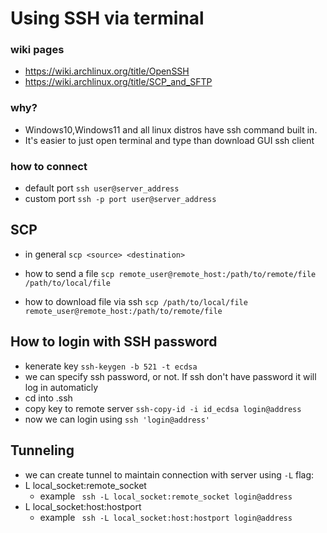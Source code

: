 # Using SSH via terminal

### wiki pages
- https://wiki.archlinux.org/title/OpenSSH
- https://wiki.archlinux.org/title/SCP_and_SFTP

### why?
- Windows10,Windows11 and all linux distros have ssh command built in. 
- It's easier to just open terminal and type than download GUI ssh client

### how to connect 
- default port
`` ssh user@server_address ``
- custom port
`` ssh -p port user@server_address ``

## SCP
- in general ``scp <source> <destination>``

- how to send a file
`` scp remote_user@remote_host:/path/to/remote/file /path/to/local/file ``

- how to download file via ssh
`` scp /path/to/local/file remote_user@remote_host:/path/to/remote/file ``


## How to login with SSH password
- kenerate key ``ssh-keygen -b 521 -t ecdsa``
- we can specify ssh password, or not. If ssh don't have password it will log in automaticly
- cd into .ssh 
- copy key to remote server `` ssh-copy-id -i id_ecdsa login@address ``
- now we can login using ``ssh 'login@address'``


## Tunneling
- we can create tunnel to maintain connection with server using ``-L`` flag:
- L local_socket:remote_socket
  - example `` ssh -L local_socket:remote_socket login@address``
- L local_socket:host:hostport
  - example `` ssh -L local_socket:host:hostport login@address``


